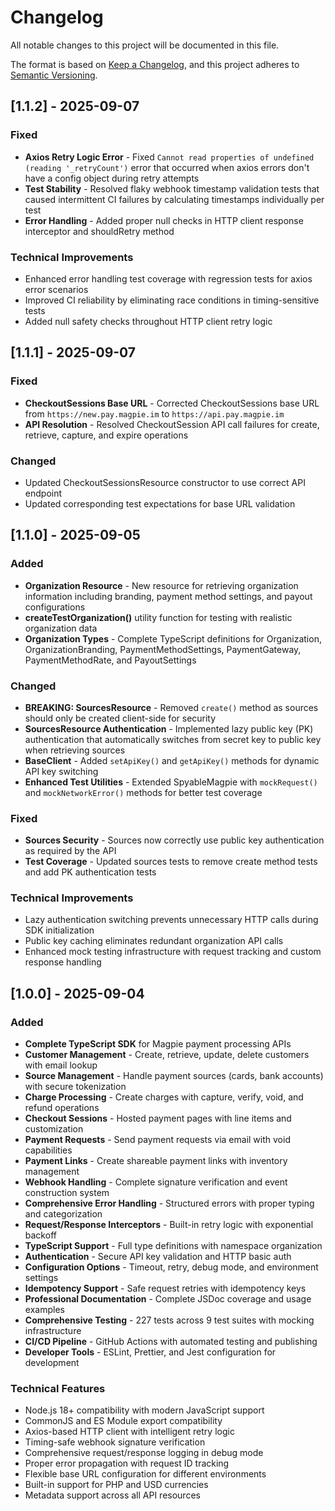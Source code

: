 # Changelog

All notable changes to this project will be documented in this file.

The format is based on [Keep a Changelog](https://keepachangelog.com/en/1.0.0/),
and this project adheres to [Semantic Versioning](https://semver.org/spec/v2.0.0.html).

## [1.1.2] - 2025-09-07

### Fixed

- **Axios Retry Logic Error** - Fixed `Cannot read properties of undefined (reading '_retryCount')` error that occurred when axios errors don't have a config object during retry attempts
- **Test Stability** - Resolved flaky webhook timestamp validation tests that caused intermittent CI failures by calculating timestamps individually per test
- **Error Handling** - Added proper null checks in HTTP client response interceptor and shouldRetry method

### Technical Improvements

- Enhanced error handling test coverage with regression tests for axios error scenarios
- Improved CI reliability by eliminating race conditions in timing-sensitive tests
- Added null safety checks throughout HTTP client retry logic

## [1.1.1] - 2025-09-07

### Fixed

- **CheckoutSessions Base URL** - Corrected CheckoutSessions base URL from `https://new.pay.magpie.im` to `https://api.pay.magpie.im`
- **API Resolution** - Resolved CheckoutSession API call failures for create, retrieve, capture, and expire operations

### Changed

- Updated CheckoutSessionsResource constructor to use correct API endpoint
- Updated corresponding test expectations for base URL validation

## [1.1.0] - 2025-09-05

### Added

- **Organization Resource** - New resource for retrieving organization information including branding, payment method settings, and payout configurations
- **createTestOrganization()** utility function for testing with realistic organization data
- **Organization Types** - Complete TypeScript definitions for Organization, OrganizationBranding, PaymentMethodSettings, PaymentGateway, PaymentMethodRate, and PayoutSettings

### Changed

- **BREAKING: SourcesResource** - Removed `create()` method as sources should only be created client-side for security
- **SourcesResource Authentication** - Implemented lazy public key (PK) authentication that automatically switches from secret key to public key when retrieving sources
- **BaseClient** - Added `setApiKey()` and `getApiKey()` methods for dynamic API key switching
- **Enhanced Test Utilities** - Extended SpyableMagpie with `mockRequest()` and `mockNetworkError()` methods for better test coverage

### Fixed

- **Sources Security** - Sources now correctly use public key authentication as required by the API
- **Test Coverage** - Updated sources tests to remove create method tests and add PK authentication tests

### Technical Improvements

- Lazy authentication switching prevents unnecessary HTTP calls during SDK initialization
- Public key caching eliminates redundant organization API calls
- Enhanced mock testing infrastructure with request tracking and custom response handling

## [1.0.0] - 2025-09-04

### Added

- **Complete TypeScript SDK** for Magpie payment processing APIs
- **Customer Management** - Create, retrieve, update, delete customers with email lookup
- **Source Management** - Handle payment sources (cards, bank accounts) with secure tokenization
- **Charge Processing** - Create charges with capture, verify, void, and refund operations
- **Checkout Sessions** - Hosted payment pages with line items and customization
- **Payment Requests** - Send payment requests via email with void capabilities
- **Payment Links** - Create shareable payment links with inventory management
- **Webhook Handling** - Complete signature verification and event construction system
- **Comprehensive Error Handling** - Structured errors with proper typing and categorization
- **Request/Response Interceptors** - Built-in retry logic with exponential backoff
- **TypeScript Support** - Full type definitions with namespace organization
- **Authentication** - Secure API key validation and HTTP basic auth
- **Configuration Options** - Timeout, retry, debug mode, and environment settings
- **Idempotency Support** - Safe request retries with idempotency keys
- **Professional Documentation** - Complete JSDoc coverage and usage examples
- **Comprehensive Testing** - 227 tests across 9 test suites with mocking infrastructure
- **CI/CD Pipeline** - GitHub Actions with automated testing and publishing
- **Developer Tools** - ESLint, Prettier, and Jest configuration for development

### Technical Features

- Node.js 18+ compatibility with modern JavaScript support
- CommonJS and ES Module export compatibility
- Axios-based HTTP client with intelligent retry logic
- Timing-safe webhook signature verification
- Comprehensive request/response logging in debug mode
- Proper error propagation with request ID tracking
- Flexible base URL configuration for different environments
- Built-in support for PHP and USD currencies
- Metadata support across all API resources